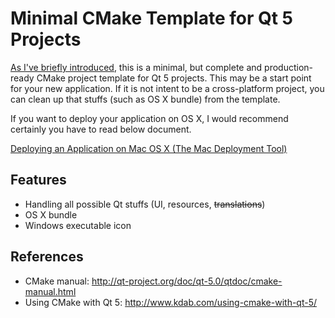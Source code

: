 # Minimal CMake Template for Qt 5 Projects

[As I've briefly introduced](http://euler.kr/trl/2014/08/19/minimal-cmake-template.html), this is a minimal, but complete and production-ready CMake project template for Qt 5 projects. This may be a start point for your new application. If it is not intent to be a cross-platform project, you can clean up that stuffs (such as OS X bundle) from the template.

If you want to deploy your application on OS X, I would recommend certainly you have to read below document.

[Deploying an Application on Mac OS X (The Mac Deployment Tool)](http://qt-project.org/doc/qt-4.8/deployment-mac.html#the-mac-deployment-tool)

## Features
  * Handling all possible Qt stuffs (UI, resources, ~~translations~~)
  * OS X bundle
  * Windows executable icon

## References
  * CMake manual: http://qt-project.org/doc/qt-5.0/qtdoc/cmake-manual.html
  * Using CMake with Qt 5: http://www.kdab.com/using-cmake-with-qt-5/
